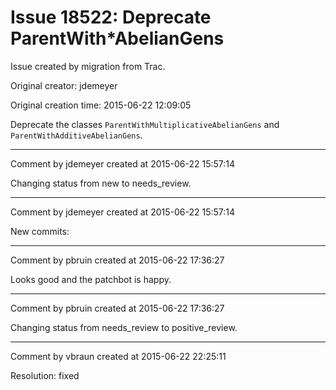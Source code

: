 # Issue 18522: Deprecate ParentWith*AbelianGens

Issue created by migration from Trac.

Original creator: jdemeyer

Original creation time: 2015-06-22 12:09:05

Deprecate the classes `ParentWithMultiplicativeAbelianGens` and `ParentWithAdditiveAbelianGens`.


---

Comment by jdemeyer created at 2015-06-22 15:57:14

Changing status from new to needs_review.


---

Comment by jdemeyer created at 2015-06-22 15:57:14

New commits:


---

Comment by pbruin created at 2015-06-22 17:36:27

Looks good and the patchbot is happy.


---

Comment by pbruin created at 2015-06-22 17:36:27

Changing status from needs_review to positive_review.


---

Comment by vbraun created at 2015-06-22 22:25:11

Resolution: fixed
